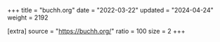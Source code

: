 +++
title = "buchh.org"
date = "2022-03-22"
updated = "2024-04-24"
weight = 2192

[extra]
source = "https://buchh.org/"
ratio = 100
size = 2
+++
